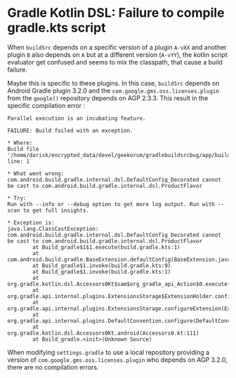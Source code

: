 Gradle Kotlin DSL: Failure to compile gradle.kts script
==============================

When `buildSrc` depends on a specific version of a plugin `A-vXX` and another plugin `B`
also depends on `A` but at a different version (`A-vYY`), the kotlin script evaluator 
get confused and seems to mix the classpath, that cause a build failure.

Maybe this is specific to these plugins. In this case, `buildSrc` depends on Android Gradle plugin 3.2.0
and the `com.google.gms.oss.licenses.plugin` from the `google()` repository depends on AGP 2.3.3.
This result in the specific compilation error :

```
Parallel execution is an incubating feature.

FAILURE: Build failed with an exception.

* Where:
Build file '/home/darisk/encrypted_data/devel/geekorum/gradlebuildsrcbug/app/build.gradle.kts' line: 1

* What went wrong:
com.android.build.gradle.internal.dsl.DefaultConfig_Decorated cannot be cast to com.android.build.gradle.internal.dsl.ProductFlavor

* Try:
Run with --info or --debug option to get more log output. Run with --scan to get full insights.

* Exception is:
java.lang.ClassCastException: com.android.build.gradle.internal.dsl.DefaultConfig_Decorated cannot be cast to com.android.build.gradle.internal.dsl.ProductFlavor
        at Build_gradle$1$1.execute(build.gradle.kts:1)
        at com.android.build.gradle.BaseExtension.defaultConfig(BaseExtension.java:532)
        at Build_gradle$1.invoke(build.gradle.kts:9)
        at Build_gradle$1.invoke(build.gradle.kts:1)
        at org.gradle.kotlin.dsl.Accessors0Kt$sam$org_gradle_api_Action$0.execute(Accessors0.kt)
        at org.gradle.api.internal.plugins.ExtensionsStorage$ExtensionHolder.configure(ExtensionsStorage.java:197)
        at org.gradle.api.internal.plugins.ExtensionsStorage.configureExtension(ExtensionsStorage.java:69)
        at org.gradle.api.internal.plugins.DefaultConvention.configure(DefaultConvention.java:222)
        at org.gradle.kotlin.dsl.Accessors0Kt.android(Accessors0.kt:111)
        at Build_gradle.<init>(Unknown Source)

```

When modifying `settings.gradle` to use a local repository providing a version of `com.google.gms.oss.licenses.plugin`
who depends on AGP 3.2.0, there are no compilation errors.
